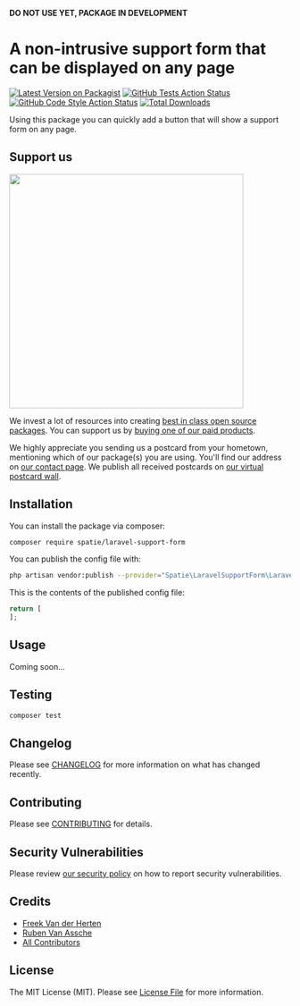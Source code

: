 **DO NOT USE YET, PACKAGE IN DEVELOPMENT**

# A non-intrusive support form that can be displayed on any page

[![Latest Version on Packagist](https://img.shields.io/packagist/v/spatie/laravel-support-form.svg?style=flat-square)](https://packagist.org/packages/spatie/laravel-support-form)
[![GitHub Tests Action Status](https://img.shields.io/github/workflow/status/spatie/laravel-support-form/run-tests?label=tests)](https://github.com/spatie/laravel-support-form/actions?query=workflow%3Arun-tests+branch%3Amain)
[![GitHub Code Style Action Status](https://img.shields.io/github/workflow/status/spatie/laravel-support-form/Check%20&%20fix%20styling?label=code%20style)](https://github.com/spatie/laravel-support-form/actions?query=workflow%3A"Check+%26+fix+styling"+branch%3Amain)
[![Total Downloads](https://img.shields.io/packagist/dt/spatie/laravel-support-form.svg?style=flat-square)](https://packagist.org/packages/spatie/laravel-support-form)

Using this package you can quickly add a button that will show a support form on any page.

## Support us

[<img src="https://github-ads.s3.eu-central-1.amazonaws.com/laravel-support-form.jpg?t=1" width="419px" />](https://spatie.be/github-ad-click/laravel-support-form)

We invest a lot of resources into creating [best in class open source packages](https://spatie.be/open-source). You can support us by [buying one of our paid products](https://spatie.be/open-source/support-us).

We highly appreciate you sending us a postcard from your hometown, mentioning which of our package(s) you are using. You'll find our address on [our contact page](https://spatie.be/about-us). We publish all received postcards on [our virtual postcard wall](https://spatie.be/open-source/postcards).

## Installation

You can install the package via composer:

```bash
composer require spatie/laravel-support-form
```

You can publish the config file with:
```bash
php artisan vendor:publish --provider="Spatie\LaravelSupportForm\LaravelSupportFormServiceProvider" --tag="support-form-config"
```

This is the contents of the published config file:

```php
return [
];
```

## Usage

Coming soon...

## Testing

```bash
composer test
```

## Changelog

Please see [CHANGELOG](CHANGELOG.md) for more information on what has changed recently.

## Contributing

Please see [CONTRIBUTING](.github/CONTRIBUTING.md) for details.

## Security Vulnerabilities

Please review [our security policy](../../security/policy) on how to report security vulnerabilities.

## Credits

- [Freek Van der Herten](https://github.com/freekmurze)
- [Ruben Van Assche](https://github.com/rubenvanassche)
- [All Contributors](../../contributors)

## License

The MIT License (MIT). Please see [License File](LICENSE.md) for more information.
